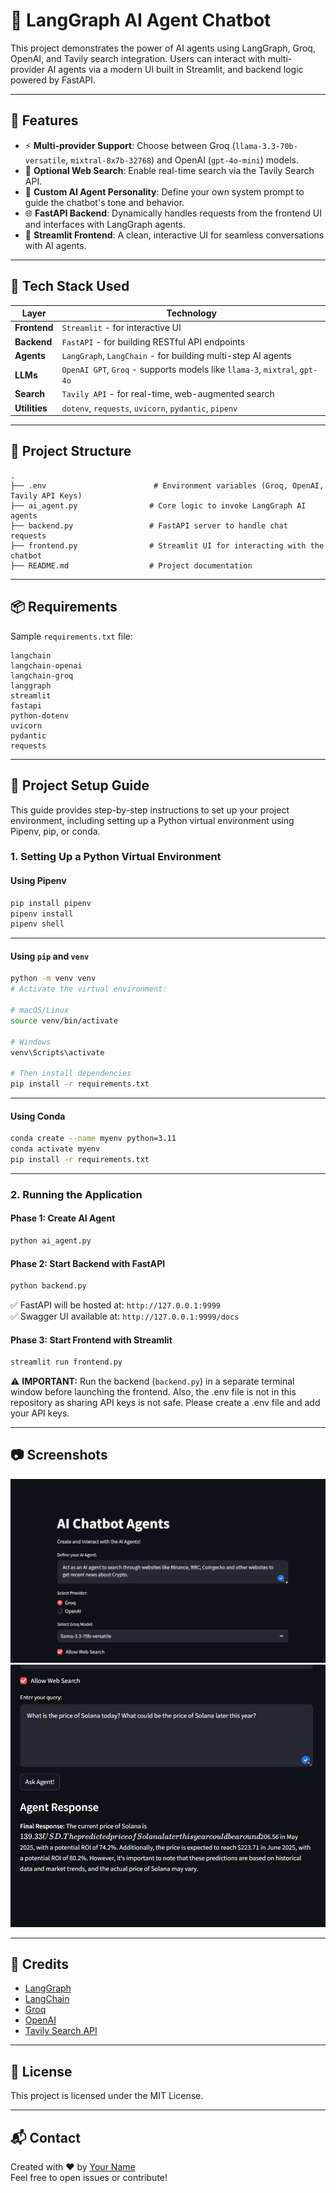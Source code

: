 
# 🤖 LangGraph AI Agent Chatbot

This project demonstrates the power of AI agents using LangGraph, Groq, OpenAI, and Tavily search integration. Users can interact with multi-provider AI agents via a modern UI built in Streamlit, and backend logic powered by FastAPI.

---

## 🚀 Features

- ⚡ **Multi-provider Support**: Choose between Groq (`llama-3.3-70b-versatile`, `mixtral-8x7b-32768`) and OpenAI (`gpt-4o-mini`) models.
- 🔎 **Optional Web Search**: Enable real-time search via the Tavily Search API.
- 🧠 **Custom AI Agent Personality**: Define your own system prompt to guide the chatbot's tone and behavior.
- 🌐 **FastAPI Backend**: Dynamically handles requests from the frontend UI and interfaces with LangGraph agents.
- 🎨 **Streamlit Frontend**: A clean, interactive UI for seamless conversations with AI agents.

---

## 🧰 Tech Stack Used

| Layer       | Technology                                                                 |
|-------------|-----------------------------------------------------------------------------|
| **Frontend**| `Streamlit` - for interactive UI                                            |
| **Backend** | `FastAPI` - for building RESTful API endpoints                              |
| **Agents**  | `LangGraph`, `LangChain` - for building multi-step AI agents               |
| **LLMs**    | `OpenAI GPT`, `Groq` - supports models like `llama-3`, `mixtral`, `gpt-4o`  |
| **Search**  | `Tavily API` - for real-time, web-augmented search                          |
| **Utilities** | `dotenv`, `requests`, `uvicorn`, `pydantic`, `pipenv`                    |

---

## 📁 Project Structure

```
.
├── .env                        # Environment variables (Groq, OpenAI, Tavily API Keys)
├── ai_agent.py                # Core logic to invoke LangGraph AI agents
├── backend.py                 # FastAPI server to handle chat requests
├── frontend.py                # Streamlit UI for interacting with the chatbot
├── README.md                  # Project documentation
```

---

## 📦 Requirements

Sample `requirements.txt` file:

```
langchain
langchain-openai
langchain-groq
langgraph
streamlit
fastapi
python-dotenv
uvicorn
pydantic
requests
```

---

## 📘 Project Setup Guide

This guide provides step-by-step instructions to set up your project environment, including setting up a Python virtual environment using Pipenv, pip, or conda.

### 1. Setting Up a Python Virtual Environment

#### Using Pipenv
```bash
pip install pipenv
pipenv install
pipenv shell
```

---

#### Using `pip` and `venv`

```bash
python -m venv venv
# Activate the virtual environment:

# macOS/Linux
source venv/bin/activate

# Windows
venv\Scripts\activate

# Then install dependencies
pip install -r requirements.txt
```

---

#### Using Conda

```bash
conda create --name myenv python=3.11
conda activate myenv
pip install -r requirements.txt
```

---

### 2. Running the Application

#### Phase 1: Create AI Agent
```bash
python ai_agent.py
```

#### Phase 2: Start Backend with FastAPI
```bash
python backend.py
```

✅ FastAPI will be hosted at: `http://127.0.0.1:9999`  
✅ Swagger UI available at: `http://127.0.0.1:9999/docs`

#### Phase 3: Start Frontend with Streamlit
```bash
streamlit run frontend.py
```

⚠️ **IMPORTANT:** Run the backend (`backend.py`) in a separate terminal window before launching the frontend.
Also, the .env file is not in this repository as sharing API keys is not safe. Please create a .env file and add your API keys.

---

## 📷 Screenshots

![Screenshot_1](1.png)
![Screenshot_2](2.png)


---

## 🙌 Credits

- [LangGraph](https://github.com/langchain-ai/langgraph)
- [LangChain](https://github.com/langchain-ai/langchain)
- [Groq](https://groq.com/)
- [OpenAI](https://openai.com/)
- [Tavily Search API](https://app.tavily.com/)

---

## 📄 License

This project is licensed under the MIT License.

---

## 📬 Contact

Created with ❤️ by [Your Name](https://github.com/your-username)  
Feel free to open issues or contribute!
